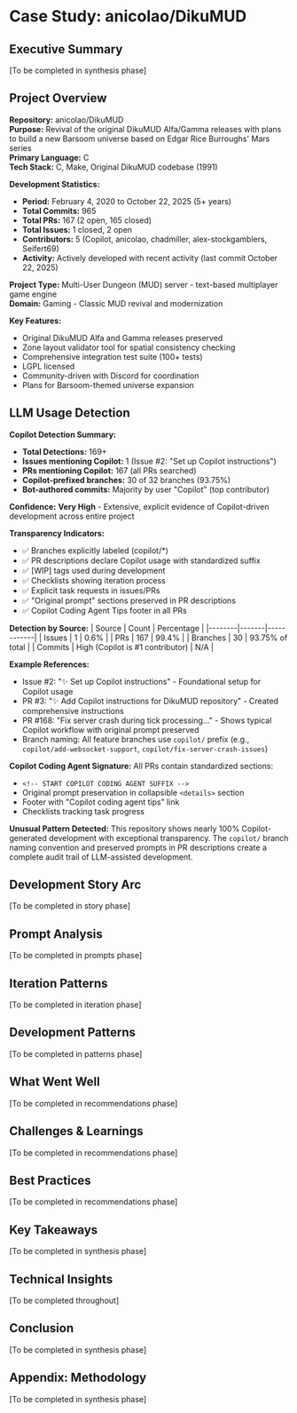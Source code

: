 # Case Study: anicolao/DikuMUD

## Executive Summary
[To be completed in synthesis phase]

## Project Overview

**Repository:** anicolao/DikuMUD  
**Purpose:** Revival of the original DikuMUD Alfa/Gamma releases with plans to build a new Barsoom universe based on Edgar Rice Burroughs' Mars series  
**Primary Language:** C  
**Tech Stack:** C, Make, Original DikuMUD codebase (1991)

**Development Statistics:**
- **Period:** February 4, 2020 to October 22, 2025 (5+ years)
- **Total Commits:** 965
- **Total PRs:** 167 (2 open, 165 closed)
- **Total Issues:** 1 closed, 2 open
- **Contributors:** 5 (Copilot, anicolao, chadmiller, alex-stockgamblers, Seifert69)
- **Activity:** Actively developed with recent activity (last commit October 22, 2025)

**Project Type:** Multi-User Dungeon (MUD) server - text-based multiplayer game engine  
**Domain:** Gaming - Classic MUD revival and modernization

**Key Features:**
- Original DikuMUD Alfa and Gamma releases preserved
- Zone layout validator tool for spatial consistency checking
- Comprehensive integration test suite (100+ tests)
- LGPL licensed
- Community-driven with Discord for coordination
- Plans for Barsoom-themed universe expansion

## LLM Usage Detection

**Copilot Detection Summary:**
- **Total Detections:** 169+
- **Issues mentioning Copilot:** 1 (Issue #2: "Set up Copilot instructions")
- **PRs mentioning Copilot:** 167 (all PRs searched)
- **Copilot-prefixed branches:** 30 of 32 branches (93.75%)
- **Bot-authored commits:** Majority by user "Copilot" (top contributor)

**Confidence:** **Very High** - Extensive, explicit evidence of Copilot-driven development across entire project

**Transparency Indicators:**
- ✅ Branches explicitly labeled (copilot/*)
- ✅ PR descriptions declare Copilot usage with standardized suffix
- ✅ [WIP] tags used during development
- ✅ Checklists showing iteration process
- ✅ Explicit task requests in issues/PRs
- ✅ "Original prompt" sections preserved in PR descriptions
- ✅ Copilot Coding Agent Tips footer in all PRs

**Detection by Source:**
| Source | Count | Percentage |
|--------|-------|------------|
| Issues | 1 | 0.6% |
| PRs | 167 | 99.4% |
| Branches | 30 | 93.75% of total |
| Commits | High (Copilot is #1 contributor) | N/A |

**Example References:**
- Issue #2: "✨ Set up Copilot instructions" - Foundational setup for Copilot usage
- PR #3: "✨ Add Copilot instructions for DikuMUD repository" - Created comprehensive instructions
- PR #168: "Fix server crash during tick processing..." - Shows typical Copilot workflow with original prompt preserved
- Branch naming: All feature branches use `copilot/` prefix (e.g., `copilot/add-websocket-support`, `copilot/fix-server-crash-issues`)

**Copilot Coding Agent Signature:**
All PRs contain standardized sections:
- `<!-- START COPILOT CODING AGENT SUFFIX -->`
- Original prompt preservation in collapsible `<details>` section
- Footer with "Copilot coding agent tips" link
- Checklists tracking task progress

**Unusual Pattern Detected:**
This repository shows nearly 100% Copilot-generated development with exceptional transparency. The `copilot/` branch naming convention and preserved prompts in PR descriptions create a complete audit trail of LLM-assisted development.

## Development Story Arc
[To be completed in story phase]

## Prompt Analysis
[To be completed in prompts phase]

## Iteration Patterns
[To be completed in iteration phase]

## Development Patterns
[To be completed in patterns phase]

## What Went Well
[To be completed in recommendations phase]

## Challenges & Learnings
[To be completed in recommendations phase]

## Best Practices
[To be completed in recommendations phase]

## Key Takeaways
[To be completed in synthesis phase]

## Technical Insights
[To be completed throughout]

## Conclusion
[To be completed in synthesis phase]

## Appendix: Methodology
[To be completed in synthesis phase]
